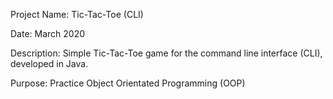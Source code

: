 
Project Name: Tic-Tac-Toe (CLI)

Date: March 2020

Description: Simple Tic-Tac-Toe game for the command line interface (CLI), developed in Java.
                
Purpose: Practice Object Orientated Programming (OOP)